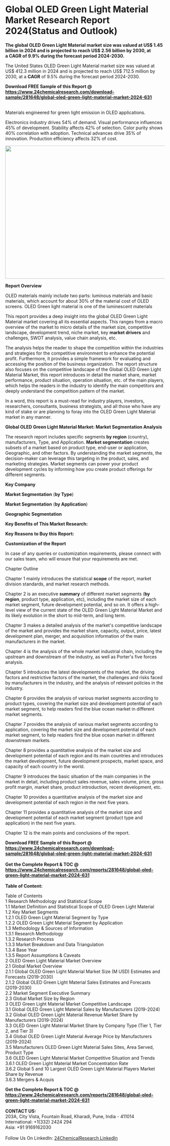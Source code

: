 <h1>Global OLED Green Light Material Market Research Report 2024(Status and Outlook)</h1><p><strong>The global OLED Green Light Material market size was valued at US$ 1.45 billion in 2024 and is projected to reach US$ 2.56 billion by 2030, at a CAGR of 9.9% during the forecast period 2024-2030.</strong></p><p>
</p><p>The United States OLED Green Light Material market size was valued at US$ 412.3 million in 2024 and is projected to reach US$ 712.5 million by 2030, at a <strong>CAGR</strong> of 9.5% during the forecast period 2024-2030.</p><div><b>Download FREE Sample of this Report @ 
            <a href="https://www.24chemicalresearch.com/download-sample/281648/global-oled-green-light-material-market-2024-631">
            https://www.24chemicalresearch.com/download-sample/281648/global-oled-green-light-material-market-2024-631</a></b></div><br><p>
</p><p>Materials engineered for green light emission in OLED applications.</p><p>
</p><p>Electronics industry drives 54% of demand. Visual performance influences 45% of development. Stability affects 42% of selection. Color purity shows 40% correlation with adoption. Technical advances drive 35% of innovation. Production efficiency affects 32% of cost.</p><p>
</p><p><img alt="" src="https://24chemicalresearch.com/assets/report-images/GlobalOLEDGreenLightMaterialMarket.png" style="height:418px; width:731px"></p><p>
</p><p><strong>Report Overview</strong></p><p>
</p><p></p><p>
</p><p>OLED materials mainly include two parts: luminous materials and basic materials, which account for about 30% of the material cost of OLED screens. OLED Green light material is one of the luminescent materials</p><p>
</p><p>This report provides a deep insight into the global OLED Green Light Material market covering all its essential aspects. This ranges from a macro overview of the market to micro details of the market size, competitive landscape, development trend, niche market, key <strong>market drivers</strong> and challenges, SWOT analysis, value chain analysis, etc.</p><p>
</p><p>The analysis helps the reader to shape the competition within the industries and strategies for the competitive environment to enhance the potential profit. Furthermore, it provides a simple framework for evaluating and accessing the position of the business organization. The report structure also focuses on the competitive landscape of the Global OLED Green Light Material Market, this report introduces in detail the market share, market performance, product situation, operation situation, etc. of the main players, which helps the readers in the industry to identify the main competitors and deeply understand the competition pattern of the market.</p><p>
</p><p>In a word, this report is a must-read for industry players, investors, researchers, consultants, business strategists, and all those who have any kind of stake or are planning to foray into the OLED Green Light Material market in any manner.</p><p>
</p><p><strong>Global OLED Green Light Material Market: Market Segmentation Analysis</strong></p><p>
</p><p>The research report includes specific segments <strong>by region</strong> (country), manufacturers, Type, and Application. <strong>Market segmentation</strong> creates subsets of a market based on product type, end-user or application, Geographic, and other factors. By understanding the market segments, the decision-maker can leverage this targeting in the product, sales, and marketing strategies. Market segments can power your product development cycles by informing how you create product offerings for different segments.</p><p>
</p><p><strong>Key Company</strong></p><p>
</p><p>
</p><p><strong>Market Segmentation</strong> (<strong>by Type</strong>)</p><p>
</p><p>
</p><p><strong>Market Segmentation</strong> (<strong>by Application</strong>)</p><p>
</p><p>
</p><p><strong>Geographic Segmentation</strong></p><p>
</p><p>
</p><p><strong>Key Benefits of This Market Research:</strong></p><p>
</p><p>
</p><p><strong>Key Reasons to Buy this Report:</strong></p><p>
</p><p>
</p><p><strong>Customization of the Report</strong></p><p>
</p><p>In case of any queries or customization requirements, please connect with our sales team, who will ensure that your requirements are met.</p><p>
</p><p>Chapter Outline</p><p>
</p><p>Chapter 1 mainly introduces the statistical <strong>scope</strong> of the report, market division standards, and market research methods.</p><p>
</p><p>Chapter 2 is an executive <strong>summary</strong> of different market segments (<strong>by region</strong>, product type, application, etc), including the market size of each market segment, future development potential, and so on. It offers a high-level view of the current state of the OLED Green Light Material Market and its likely evolution in the short to mid-term, and long term.</p><p>
</p><p>Chapter 3 makes a detailed analysis of the market's competitive landscape of the market and provides the market share, capacity, output, price, latest development plan, merger, and acquisition information of the main manufacturers in the market.</p><p>
</p><p>Chapter 4 is the analysis of the whole market industrial chain, including the upstream and downstream of the industry, as well as Porter's five forces analysis.</p><p>
</p><p>Chapter 5 introduces the latest developments of the market, the driving factors and restrictive factors of the market, the challenges and risks faced by manufacturers in the industry, and the analysis of relevant policies in the industry.</p><p>
</p><p>Chapter 6 provides the analysis of various market segments according to product types, covering the market size and development potential of each market segment, to help readers find the blue ocean market in different market segments.</p><p>
</p><p>Chapter 7 provides the analysis of various market segments according to application, covering the market size and development potential of each market segment, to help readers find the blue ocean market in different downstream markets.</p><p>
</p><p>Chapter 8 provides a quantitative analysis of the market size and development potential of each region and its main countries and introduces the market development, future development prospects, market space, and capacity of each country in the world.</p><p>
</p><p>Chapter 9 introduces the basic situation of the main companies in the market in detail, including product sales revenue, sales volume, price, gross profit margin, market share, product introduction, recent development, etc.</p><p>
</p><p>Chapter 10 provides a quantitative analysis of the market size and development potential of each region in the next five years.</p><p>
</p><p>Chapter 11 provides a quantitative analysis of the market size and development potential of each market segment (product type and application) in the next five years.</p><p>
</p><p>Chapter 12 is the main points and conclusions of the report.</p><div><b>Download FREE Sample of this Report @ 
            <a href="https://www.24chemicalresearch.com/download-sample/281648/global-oled-green-light-material-market-2024-631">
            https://www.24chemicalresearch.com/download-sample/281648/global-oled-green-light-material-market-2024-631</a></b></div><br><div><b>Get the Complete Report & TOC @ 
            <a href="https://www.24chemicalresearch.com/reports/281648/global-oled-green-light-material-market-2024-631">
            https://www.24chemicalresearch.com/reports/281648/global-oled-green-light-material-market-2024-631</a></b></div><br>
            <b>Table of Content:</b><p>Table of Contents<br />
 1 Research Methodology and Statistical Scope<br />
 1.1 Market Definition and Statistical Scope of OLED Green Light Material<br />
 1.2 Key Market Segments<br />
 1.2.1 OLED Green Light Material Segment by Type<br />
 1.2.2 OLED Green Light Material Segment by Application<br />
 1.3 Methodology & Sources of Information<br />
 1.3.1 Research Methodology<br />
 1.3.2 Research Process<br />
 1.3.3 Market Breakdown and Data Triangulation<br />
 1.3.4 Base Year<br />
 1.3.5 Report Assumptions & Caveats<br />
 2 OLED Green Light Material Market Overview<br />
 2.1 Global Market Overview<br />
 2.1.1 Global OLED Green Light Material Market Size (M USD) Estimates and Forecasts (2019-2030)<br />
 2.1.2 Global OLED Green Light Material Sales Estimates and Forecasts (2019-2030)<br />
 2.2 Market Segment Executive Summary<br />
 2.3 Global Market Size by Region<br />
 3 OLED Green Light Material Market Competitive Landscape<br />
 3.1 Global OLED Green Light Material Sales by Manufacturers (2019-2024)<br />
 3.2 Global OLED Green Light Material Revenue Market Share by Manufacturers (2019-2024)<br />
 3.3 OLED Green Light Material Market Share by Company Type (Tier 1, Tier 2, and Tier 3)<br />
 3.4 Global OLED Green Light Material Average Price by Manufacturers (2019-2024)<br />
 3.5 Manufacturers OLED Green Light Material Sales Sites, Area Served, Product Type<br />
 3.6 OLED Green Light Material Market Competitive Situation and Trends<br />
 3.6.1 OLED Green Light Material Market Concentration Rate<br />
 3.6.2 Global 5 and 10 Largest OLED Green Light Material Players Market Share by Revenue<br />
 3.6.3 Mergers & Acquis</p><div><b>Get the Complete Report & TOC @ 
            <a href="https://www.24chemicalresearch.com/reports/281648/global-oled-green-light-material-market-2024-631">
            https://www.24chemicalresearch.com/reports/281648/global-oled-green-light-material-market-2024-631</a></b></div><br><b>CONTACT US:</b><br>
            203A, City Vista, Fountain Road, Kharadi, Pune, India - 411014<br>
            International: +1(332) 2424 294<br>
            Asia: +91 9169162030 <br><br>
            Follow Us On LinkedIn: <a href="https://www.linkedin.com/company/24chemicalresearch/">24ChemicalResearch LinkedIn</a>